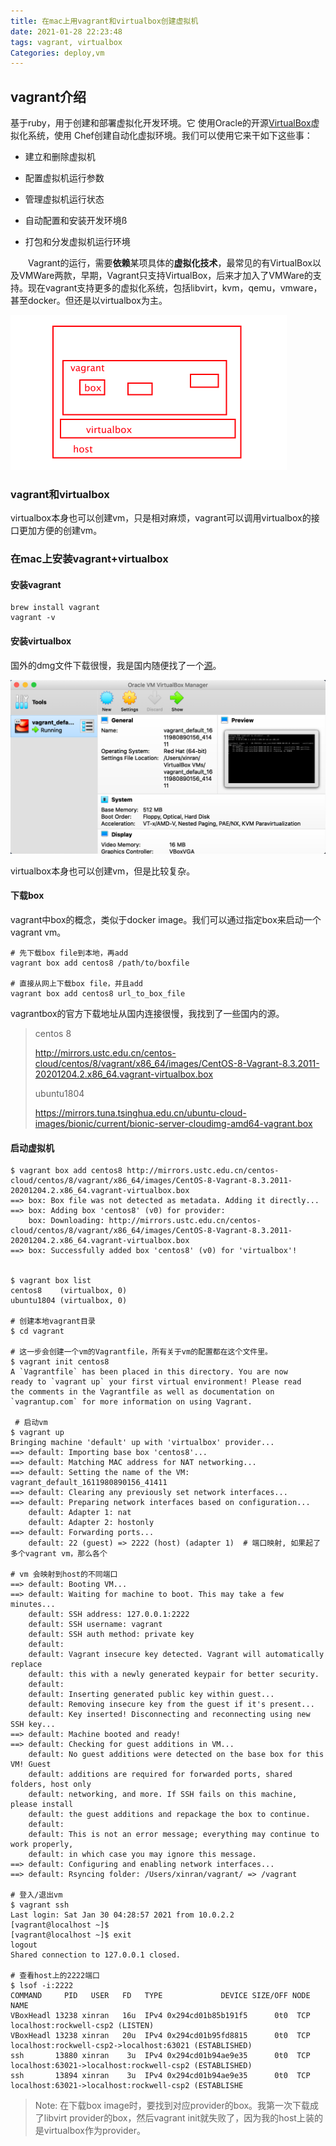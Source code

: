 ```yaml
---
title: 在mac上用vagrant和virtualbox创建虚拟机
date: 2021-01-28 22:23:48
tags: vagrant, virtualbox
Categories: deploy,vm
---
```


## vagrant介绍

基于ruby，用于创建和部署虚拟化开发环境。它 使用Oracle的开源[VirtualBox](https://baike.baidu.com/item/VirtualBox)虚拟化系统，使用 Chef创建自动化虚拟环境。我们可以使用它来干如下这些事：

- 建立和删除虚拟机

- 配置虚拟机运行参数

- 管理虚拟机运行状态

- 自动配置和安装开发环境ß

- 打包和分发虚拟机运行环境

　　Vagrant的运行，需要**依赖**某项具体的**虚拟化技术**，最常见的有VirtualBox以及VMWare两款，早期，Vagrant只支持VirtualBox，后来才加入了VMWare的支持。现在vagrant支持更多的虚拟化系统，包括libvirt，kvm，qemu，vmware，甚至docker。但还是以virtualbox为主。

<img src="vagrant-intro/image-20210128223212650.png" alt="image-20210128223212650" style="zoom:50%;" />

### vagrant和virtualbox

virtualbox本身也可以创建vm，只是相对麻烦，vagrant可以调用virtualbox的接口更加方便的创建vm。



### 在mac上安装vagrant+virtualbox

#### 安装vagrant

```shell
brew install vagrant
vagrant -v
```

#### 安装virtualbox

国外的dmg文件下载很慢，我是国内随便找了一个[源](https://ftp-new-pc.pconline.com.cn/pub/download/201909/pconline1567810102832.dmg?md5=dLIvaxUfMIGWrr-oloz2Jg&expires=1611979478)。

<img src="vagrant-intro/image-20210130123540411.png" alt="image-20210130123540411" style="zoom:50%;" />

virtualbox本身也可以创建vm，但是比较复杂。



#### 下载box

vagrant中box的概念，类似于docker image。我们可以通过指定box来启动一个vagrant vm。

```shell
# 先下载box file到本地，再add
vagrant box add centos8 /path/to/boxfile

# 直接从网上下载box file，并且add
vagrant box add centos8 url_to_box_file
```

vagrantbox的官方下载地址从国内连接很慢，我找到了一些国内的源。

>centos 8
>
>http://mirrors.ustc.edu.cn/centos-cloud/centos/8/vagrant/x86_64/images/CentOS-8-Vagrant-8.3.2011-20201204.2.x86_64.vagrant-virtualbox.box
>
>ubuntu1804
>
>https://mirrors.tuna.tsinghua.edu.cn/ubuntu-cloud-images/bionic/current/bionic-server-cloudimg-amd64-vagrant.box

#### 启动虚拟机

```shell
$ vagrant box add centos8 http://mirrors.ustc.edu.cn/centos-cloud/centos/8/vagrant/x86_64/images/CentOS-8-Vagrant-8.3.2011-20201204.2.x86_64.vagrant-virtualbox.box
==> box: Box file was not detected as metadata. Adding it directly...
==> box: Adding box 'centos8' (v0) for provider:
    box: Downloading: http://mirrors.ustc.edu.cn/centos-cloud/centos/8/vagrant/x86_64/images/CentOS-8-Vagrant-8.3.2011-20201204.2.x86_64.vagrant-virtualbox.box
==> box: Successfully added box 'centos8' (v0) for 'virtualbox'!


$ vagrant box list
centos8    (virtualbox, 0)
ubuntu1804 (virtualbox, 0)

# 创建本地vagrant目录
$ cd vagrant

# 这一步会创建一个vm的Vagrantfile，所有关于vm的配置都在这个文件里。
$ vagrant init centos8
A `Vagrantfile` has been placed in this directory. You are now
ready to `vagrant up` your first virtual environment! Please read
the comments in the Vagrantfile as well as documentation on
`vagrantup.com` for more information on using Vagrant.
 
 # 启动vm
$ vagrant up
Bringing machine 'default' up with 'virtualbox' provider...
==> default: Importing base box 'centos8'...
==> default: Matching MAC address for NAT networking...
==> default: Setting the name of the VM: vagrant_default_1611980890156_41411
==> default: Clearing any previously set network interfaces...
==> default: Preparing network interfaces based on configuration...
    default: Adapter 1: nat
    default: Adapter 2: hostonly
==> default: Forwarding ports...
    default: 22 (guest) => 2222 (host) (adapter 1)  # 端口映射, 如果起了多个vagrant vm，那么各个
    																								# vm 会映射到host的不同端口
==> default: Booting VM...
==> default: Waiting for machine to boot. This may take a few minutes...
    default: SSH address: 127.0.0.1:2222
    default: SSH username: vagrant
    default: SSH auth method: private key
    default:
    default: Vagrant insecure key detected. Vagrant will automatically replace
    default: this with a newly generated keypair for better security.
    default:
    default: Inserting generated public key within guest...
    default: Removing insecure key from the guest if it's present...
    default: Key inserted! Disconnecting and reconnecting using new SSH key...
==> default: Machine booted and ready!
==> default: Checking for guest additions in VM...
    default: No guest additions were detected on the base box for this VM! Guest
    default: additions are required for forwarded ports, shared folders, host only
    default: networking, and more. If SSH fails on this machine, please install
    default: the guest additions and repackage the box to continue.
    default:
    default: This is not an error message; everything may continue to work properly,
    default: in which case you may ignore this message.
==> default: Configuring and enabling network interfaces...
==> default: Rsyncing folder: /Users/xinran/vagrant/ => /vagrant

# 登入/退出vm
$ vagrant ssh
Last login: Sat Jan 30 04:28:57 2021 from 10.0.2.2
[vagrant@localhost ~]$ 
[vagrant@localhost ~]$ exit
logout
Shared connection to 127.0.0.1 closed.

# 查看host上的2222端口
$ lsof -i:2222
COMMAND     PID   USER   FD   TYPE             DEVICE SIZE/OFF NODE NAME
VBoxHeadl 13238 xinran   16u  IPv4 0x294cd01b85b191f5      0t0  TCP localhost:rockwell-csp2 (LISTEN)
VBoxHeadl 13238 xinran   20u  IPv4 0x294cd01b95fd8815      0t0  TCP localhost:rockwell-csp2->localhost:63021 (ESTABLISHED)
ssh       13880 xinran    3u  IPv4 0x294cd01b94ae9e35      0t0  TCP localhost:63021->localhost:rockwell-csp2 (ESTABLISHED)
ssh       13894 xinran    3u  IPv4 0x294cd01b94ae9e35      0t0  TCP localhost:63021->localhost:rockwell-csp2 (ESTABLISHE
```

> Note: 在下载box image时，要找到对应provider的box。我第一次下载成了libvirt provider的box，然后vagrant init就失败了，因为我的host上装的是virtualbox作为provider。